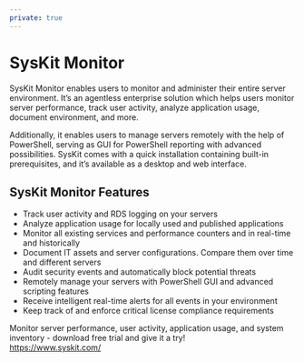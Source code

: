 ```yaml
---
private: true
---
```

# SysKit Monitor

SysKit Monitor enables users to monitor and administer their entire server environment. It’s an agentless enterprise solution which helps users monitor server performance, track user activity, analyze application usage, document environment, and more. 

Additionally, it enables users to manage servers remotely with the help of PowerShell, serving as GUI for PowerShell reporting with advanced possibilities. SysKit comes with a quick installation containing built-in prerequisites, and it’s available as a desktop and web interface.

## SysKit Monitor Features
* Track user activity and RDS logging on your servers
* Analyze application usage for locally used and published applications
* Monitor all existing services and performance counters and in real-time and historically
* Document IT assets and server configurations. Compare them over time and different servers
* Audit security events and automatically block potential threats
* Remotely manage your servers with PowerShell GUI and advanced scripting features
* Receive intelligent real-time alerts for all events in your environment
* Keep track of and enforce critical license compliance requirements


Monitor server performance, user activity, application usage, and system inventory - download free trial and give it a try!  
https://www.syskit.com/
